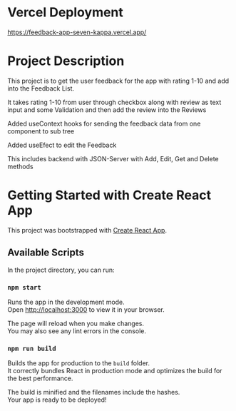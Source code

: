 
# Vercel Deployment 

https://feedback-app-seven-kappa.vercel.app/

# Project Description

This project is to get the user feedback for the app with rating 1-10 and add into the Feedback List.

It takes rating 1-10 from user through checkbox along with review as text input and some Validation and then add the review into the Reviews 

Added useContext hooks for sending the feedback data from one component to sub tree

Added useEfect to edit the Feedback 

This includes backend with JSON-Server with Add, Edit, Get and Delete methods

# Getting Started with Create React App

This project was bootstrapped with [Create React App](https://github.com/facebook/create-react-app).

## Available Scripts

In the project directory, you can run:

### `npm start`

Runs the app in the development mode.\
Open [http://localhost:3000](http://localhost:3000) to view it in your browser.

The page will reload when you make changes.\
You may also see any lint errors in the console.

### `npm run build`

Builds the app for production to the `build` folder.\
It correctly bundles React in production mode and optimizes the build for the best performance.

The build is minified and the filenames include the hashes.\
Your app is ready to be deployed!

